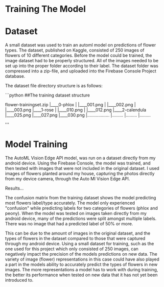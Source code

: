 
Training The Model
====================

Dataset
========

A small dataset was used to train an automl model on predictions of flower types. 
The dataset, published on Kaggle, consisted of 250 images of flowers of 10 different 
categories. Before the model could be trained, the image dataset had to be properly 
structured. All of the images needed to be set up into the proper folder
according to their label. The dataset folder was compressed into a zip-file,
and uploaded into the Firebase Console Project database.   

The dataset file directory  structure is as follows:

<div markdown="1" class="cell code_cell">
<div class="input_area" markdown="1">
```python
##The training dataset structure

flower-trainingset.zip
  |____0-phlox
  | |____001.png
  | |____002.png
  | |____003.png
  |____1-rose
  | |____010.png
  | |____012.png
  |____2-calendula
    |____025.png
    |____027.png
    |____030.png
  |..................
	|.........
	|.........
	|.........

</div>

</div> 
'''

Model Training
================

The AutoML Vision Edge API model, was run on a dataset directly from my android device. 
Using the Firebase Console, the model was trained, and then tested with 
images that were not included in the original dataset. I used images of flowers 
planted around my house, capturing the photos directly from my device camera, through
the Auto Ml Vision Edge API.  

Results...

The confusion matrix from the training dataset shows the model predicting most 
flowers label/type accurately. The model only experienced "confusion" 
while predicting labels for two categories of flowers (phlox and peony). When the model
was tested on images taken directly from my android device, many of the predictions 
were split amongst multiple labels. There was no image that had a predicted label
of 50% or more. 

This can be due to the amount of images in the original dataset, 
and the types of flowers in the dataset compared to those that were captured 
through my android device. Using a small dataset for training, such as the one used for this 
project which only consisted of 250 images, can negatively impact the precision of the 
models predictions on new data. The variety of image (flower) representations in this 
case could have also played a part in the models ability to accurately predict
the types of flowers in new images. The more representations a model has to work with
during training, the better its performance when tested on new data that it has not
yet been introduced to. 
